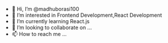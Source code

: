 - 👋 Hi, I’m @madhuborasi100
- 👀 I’m interested in Frontend Development,React Development
- 🌱 I’m currently learning React.js
- 💞️ I’m looking to collaborate on ...
- 📫 How to reach me ...

<!---
madhuborasi100/madhuborasi100 is a ✨ special ✨ repository because its `README.md` (this file) appears on your GitHub profile.
You can click the Preview link to take a look at your changes.
--->
